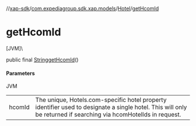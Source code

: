 //[xap-sdk](../../../index.md)/[com.expediagroup.sdk.xap.models](../index.md)/[Hotel](index.md)/[getHcomId](get-hcom-id.md)

# getHcomId

[JVM]\

public final [String](https://docs.oracle.com/javase/8/docs/api/java/lang/String.html)[getHcomId](get-hcom-id.md)()

#### Parameters

JVM

| | |
|---|---|
| hcomId | The unique, Hotels.com-specific hotel property identifier used to designate a single hotel.  This will only be returned if searching via hcomHotelIds in request. |
